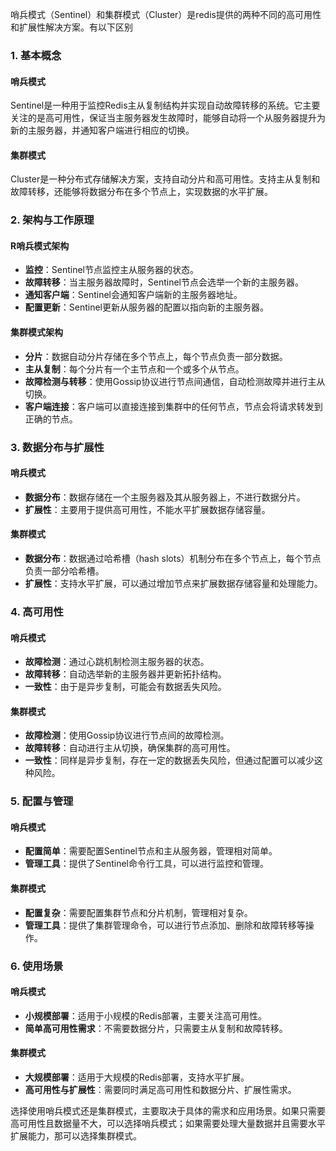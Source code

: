 哨兵模式（Sentinel）和集群模式（Cluster）是redis提供的两种不同的高可用性和扩展性解决方案。有以下区别
### 1. 基本概念
#### 哨兵模式
Sentinel是一种用于监控Redis主从复制结构并实现自动故障转移的系统。它主要关注的是高可用性，保证当主服务器发生故障时，能够自动将一个从服务器提升为新的主服务器，并通知客户端进行相应的切换。
#### 集群模式
Cluster是一种分布式存储解决方案，支持自动分片和高可用性。支持主从复制和故障转移，还能够将数据分布在多个节点上，实现数据的水平扩展。
### 2. 架构与工作原理
#### R哨兵模式架构

- **监控**：Sentinel节点监控主从服务器的状态。
- **故障转移**：当主服务器故障时，Sentinel节点会选举一个新的主服务器。
- **通知客户端**：Sentinel会通知客户端新的主服务器地址。
- **配置更新**：Sentinel更新从服务器的配置以指向新的主服务器。
#### 集群模式架构

- **分片**：数据自动分片存储在多个节点上，每个节点负责一部分数据。
- **主从复制**：每个分片有一个主节点和一个或多个从节点。
- **故障检测与转移**：使用Gossip协议进行节点间通信，自动检测故障并进行主从切换。
- **客户端连接**：客户端可以直接连接到集群中的任何节点，节点会将请求转发到正确的节点。
### 3. 数据分布与扩展性
#### 哨兵模式

- **数据分布**：数据存储在一个主服务器及其从服务器上，不进行数据分片。
- **扩展性**：主要用于提供高可用性，不能水平扩展数据存储容量。
#### 集群模式

- **数据分布**：数据通过哈希槽（hash slots）机制分布在多个节点上，每个节点负责一部分哈希槽。
- **扩展性**：支持水平扩展，可以通过增加节点来扩展数据存储容量和处理能力。
### 4. 高可用性
#### 哨兵模式

- **故障检测**：通过心跳机制检测主服务器的状态。
- **故障转移**：自动选举新的主服务器并更新拓扑结构。
- **一致性**：由于是异步复制，可能会有数据丢失风险。
#### 集群模式

- **故障检测**：使用Gossip协议进行节点间的故障检测。
- **故障转移**：自动进行主从切换，确保集群的高可用性。
- **一致性**：同样是异步复制，存在一定的数据丢失风险，但通过配置可以减少这种风险。
### 5. 配置与管理
#### 哨兵模式

- **配置简单**：需要配置Sentinel节点和主从服务器，管理相对简单。
- **管理工具**：提供了Sentinel命令行工具，可以进行监控和管理。
#### 集群模式

- **配置复杂**：需要配置集群节点和分片机制，管理相对复杂。
- **管理工具**：提供了集群管理命令，可以进行节点添加、删除和故障转移等操作。
### 6. 使用场景
#### 哨兵模式

- **小规模部署**：适用于小规模的Redis部署，主要关注高可用性。
- **简单高可用性需求**：不需要数据分片，只需要主从复制和故障转移。
#### 集群模式

- **大规模部署**：适用于大规模的Redis部署，支持水平扩展。
- **高可用性与扩展性**：需要同时满足高可用性和数据分片、扩展性需求。

选择使用哨兵模式还是集群模式，主要取决于具体的需求和应用场景。如果只需要高可用性且数据量不大，可以选择哨兵模式；如果需要处理大量数据并且需要水平扩展能力，那可以选择集群模式。
